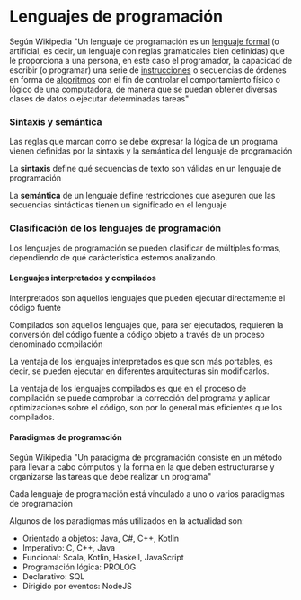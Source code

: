 # Lenguajes de programación

Según Wikipedia "Un lenguaje de programación es un [lenguaje ](https://es.wikipedia.org/wiki/Lenguaje\_formal)[formal](https://es.wikipedia.org/wiki/Lenguaje\_formal) (o artificial, es decir, un lenguaje con reglas gramaticales bien definidas) que le proporciona a una persona, en este caso el programador, la capacidad de escribir (o programar) una serie de [instrucciones](https://es.wikipedia.org/wiki/Instrucci%C3%B3n\_\(inform%C3%A1tica\)) o secuencias de órdenes en forma de [algoritmos](https://es.wikipedia.org/wiki/Algoritmo) con el fin de controlar el comportamiento físico o lógico de una [computadora](https://es.wikipedia.org/wiki/Computadora), de manera que se puedan obtener diversas clases de datos o ejecutar determinadas tareas"​

### Sintaxis y semántica

Las reglas que marcan como se debe expresar la lógica de un programa vienen definidas por la sintaxis y la semántica del lenguaje de programación​

La **sintaxis** define qué secuencias de texto son válidas en un lenguaje de programación​

La **semántica** de un lenguaje define restricciones que aseguren que las secuencias sintácticas tienen un significado en el lenguaje​

### Clasificación de los lenguajes de programación

Los lenguajes de programación se pueden clasificar de múltiples formas, dependiendo de qué carácterística estemos analizando.

#### Lenguajes interpretados y compilados​

Interpretados son aquellos lenguajes que pueden ejecutar directamente el código fuente​

Compilados son aquellos lenguajes que, para ser ejecutados, requieren la conversión del código fuente a código objeto a través de un proceso denominado compilación​

La ventaja de los lenguajes interpretados es que son más portables, es decir, se pueden ejecutar en diferentes arquitecturas sin modificarlos.​

La ventaja de los lenguajes compilados es que en el proceso de compilación se puede comprobar la corrección del programa y aplicar optimizaciones sobre el código, son por lo general más eficientes que los compilados.​

#### Paradigmas de programación

Según Wikipedia "Un paradigma de programación consiste en un método para llevar a cabo cómputos y la forma en la que deben estructurarse y organizarse las tareas que debe realizar un programa"​

Cada lenguaje de programación está vinculado a uno o varios paradigmas de programación​

Algunos de los paradigmas más utilizados en la actualidad son:&#x20;

* Orientado a objetos: Java, C#, C++, Kotlin
* Imperativo: C, C++, Java
* Funcional: Scala, Kotlin, Haskell, JavaScript
* Programación lógica: PROLOG
* Declarativo: SQL
* Dirigido por eventos: NodeJS

